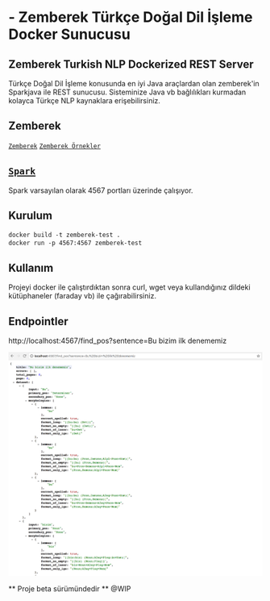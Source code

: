 # - Zemberek Türkçe Doğal Dil İşleme Docker Sunucusu 
## Zemberek Turkish NLP Dockerized REST Server 
Türkçe Doğal Dil İşleme konusunda en iyi Java araçlardan olan zemberek'in Sparkjava ile REST sunucusu. Sisteminize Java vb bağlılıkları kurmadan kolayca Türkçe NLP kaynaklara erişebilirsiniz.

## Zemberek
[`Zemberek`](https://github.com/ahmetaa/zemberek-nlp) [`Zemberek Örnekler`](https://github.com/ahmetaa/turkish-nlp-examples)

## [`Spark`](http://sparkjava.com/)
Spark varsayılan olarak 4567 portları üzerinde çalışıyor.

## Kurulum
``` 
docker build -t zemberek-test .
docker run -p 4567:4567 zemberek-test
```

## Kullanım 
Projeyi docker ile çalıştırdıktan sonra curl, wget veya kullandığınız dildeki kütüphaneler (faraday vb) ile çağırabilirsiniz. 

## Endpointler
http://localhost:4567/find_pos?sentence=Bu bizim ilk denememiz


![Örnek Endpoint Ekran Görüntüsü](/docs/endpoint-screenshot.png)

** Proje beta sürümündedir **
@WIP
